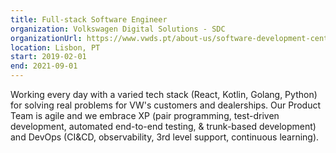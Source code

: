 ```yaml
---
title: Full-stack Software Engineer
organization: Volkswagen Digital Solutions - SDC
organizationUrl: https://www.vwds.pt/about-us/software-development-center/
location: Lisbon, PT
start: 2019-02-01
end: 2021-09-01
---
```


Working every day with a varied tech stack (React, Kotlin, Golang, Python) for solving real problems for VW's customers and dealerships. Our Product Team is agile and we embrace XP (pair programming, test-driven development, automated end-to-end testing, & trunk-based development) and DevOps (CI&CD, observability, 3rd level support, continuous learning).
